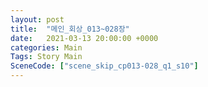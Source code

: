 ```yaml
---
layout: post
title:  "메인_회상_013~028장"
date:   2021-03-13 20:00:00 +0000
categories: Main
Tags: Story Main
SceneCode: ["scene_skip_cp013-028_q1_s10"]
---
```

